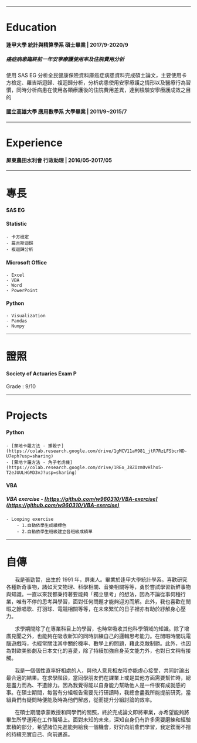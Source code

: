 ___
# Education
#### 逢甲大學 統計與精算學系 碩士畢業 | 2017/9-2020/9
##### 癌症病患臨終前一年安寧療護使用率及住院費用分析
使用 SAS EG 分析全民健康保險資料庫癌症病患資料完成碩士論文，主要使用卡方檢定、羅吉斯迴歸、複迴歸分析，分析病患使用安寧療護之情形以及醫療行為習慣，同時分析病患在使用各類療護後的住院費用差異，達到檢驗安寧療護成效之目的


#### 國立高雄大學 應用數學系 大學畢業 | 2011/9~2015/7

___
# Experience
#### 屏東農田水利會 行政助理 | 2016/05-2017/05

___
# 專長
#### SAS EG

#### Statistic
    - 卡方檢定
    - 羅吉斯迴歸
    - 複迴歸分析

#### Microsoft Office
    - Excel  
    - VBA  
    - Word  
    - PowerPoint 

#### Python
    - Visualization
    - Pandas 
    - Numpy

___
# 證照
#### Society of Actuaries Exam P  
Grade : 9/10

___
# Projects
#### Python
    - [蒙地卡羅方法 - 擲骰子](https://colab.research.google.com/drive/1gMCV11aM981_jtR7RzLFSbcrND-U7eph?usp=sharing)
    - [蒙地卡羅方法 - 角子老虎機](https://colab.research.google.com/drive/1REo_J8ZIzm0vHlho5-T2eJUULHGMD3vJ?usp=sharing)

#### VBA
##### VBA exercise - [https://github.com/w960310/VBA-exercise](https://github.com/w960310/VBA-exercise)
    - Looping exercise
        - 1.自動依學生成績標色
        - 2.自動依學生班級建立各班級成績單
     

___
# 自傳
&nbsp;&nbsp;&nbsp;&nbsp;&nbsp;&nbsp;我是張勁晢，出生於 1991 年，屏東人。畢業於逢甲大學統計學系。喜歡研究各種新奇事物，諸如天文物理、科學相關、音樂相關等等，勇於嘗試學習新鮮事物與知識。一直以來我都秉持著要能夠「獨立思考」的想法，因為不論從事何種行業，唯有不停的思考與學習，面對任何問題才能夠迎刃而解。此外，我也喜歡在閒暇之餘唱歌、打羽球、電競相關等等，在未來繁忙的日子裡亦有助於紓解身心壓力。

&nbsp;&nbsp;&nbsp;&nbsp;&nbsp;&nbsp;求學期間除了在專業科目上的學習，也時常吸收其他科學領域的知識。除了增廣見聞之外，也能夠在吸收新知的同時訓練自己的邏輯思考能力。在閒暇時間玩電腦遊戲時，也經常關注其中關於機率、數學上的問題，藉此克敵制勝。此外，也因為對歐美影劇及日本文化的喜愛，除了持續加強自身英文能力外，也對日文稍有接觸。

&nbsp;&nbsp;&nbsp;&nbsp;&nbsp;&nbsp;我是一個個性直率好相處的人，與他人意見相左時亦能虛心接受，共同討論出最合適的結果。在求學階段，當同學朋友們在課業上或是其他方面需要幫忙時，總是盡力而為、不遺餘力。因為我覺得能以自身能力幫助他人是一件很有成就感的事。在碩士期間，每當有分組報告需要先行研讀時，我總會盡我所能提前研究，當組員們有疑問時便能及時為他們解惑，從而提升分組討論的效率。
　　

&nbsp;&nbsp;&nbsp;&nbsp;&nbsp;&nbsp;在碩士期間承蒙教授和同學們的關照，終於完成論文即將畢業，亦希望能夠將畢生所學運用在工作職場上。面對未知的未來，深知自身仍有許多需要磨練和經驗累積的部分，希望諸位先進能夠給我一個機會，好好向前輩們學習，我定鍥而不捨的持續充實自己、向前邁進。


